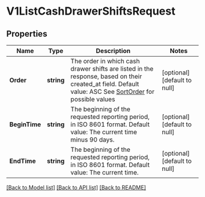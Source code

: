 # V1ListCashDrawerShiftsRequest

## Properties
Name | Type | Description | Notes
------------ | ------------- | ------------- | -------------
**Order** | **string** | The order in which cash drawer shifts are listed in the response, based on their created_at field. Default value: ASC See [SortOrder](#type-sortorder) for possible values | [optional] [default to null]
**BeginTime** | **string** | The beginning of the requested reporting period, in ISO 8601 format. Default value: The current time minus 90 days. | [optional] [default to null]
**EndTime** | **string** | The beginning of the requested reporting period, in ISO 8601 format. Default value: The current time. | [optional] [default to null]

[[Back to Model list]](../README.md#documentation-for-models) [[Back to API list]](../README.md#documentation-for-api-endpoints) [[Back to README]](../README.md)

